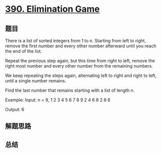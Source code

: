 # [390. Elimination Game](https://leetcode.com/problems/elimination-game/)

## 题目

        
There is a list of sorted integers from 1 to n. Starting from left to right, remove the first number and every other number afterward until you reach the end of the list.

Repeat the previous step again, but this time from right to left, remove the right most number and every other number from the remaining numbers.

We keep repeating the steps again, alternating left to right and right to left, until a single number remains.

Find the last number that remains starting with a list of length n.

Example:
Input:
n = 9,
1 2 3 4 5 6 7 8 9
2 4 6 8
2 6
6

Output:
6


      

## 解题思路


## 总结


